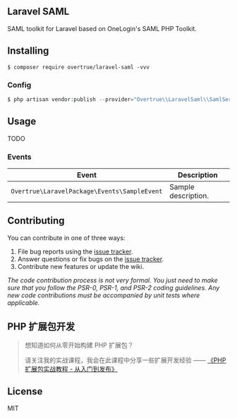 Laravel SAML
---

SAML toolkit for Laravel based on OneLogin's SAML PHP Toolkit.

## Installing

```shell
$ composer require overtrue/laravel-saml -vvv
```

### Config

```php
$ php artisan vendor:publish --provider="Overtrue\\LaravelSaml\\SamlServiceProvider" 
```

## Usage

TODO

### Events

| **Event**                                       | **Description**                             |
| ----------------------------------------------- | ------------------------------------------- |
| `Overtrue\LaravelPackage\Events\SampleEvent`    | Sample description.                         |

## Contributing

You can contribute in one of three ways:

1. File bug reports using the [issue tracker](https://github.com/overtrue/laravel-package/issues).
2. Answer questions or fix bugs on the [issue tracker](https://github.com/overtrue/laravel-package/issues).
3. Contribute new features or update the wiki.

_The code contribution process is not very formal. You just need to make sure that you follow the PSR-0, PSR-1, and PSR-2 coding guidelines. Any new code contributions must be accompanied by unit tests where applicable._

## PHP 扩展包开发

> 想知道如何从零开始构建 PHP 扩展包？
>
> 请关注我的实战课程，我会在此课程中分享一些扩展开发经验 —— [《PHP 扩展包实战教程 - 从入门到发布》](https://learnku.com/courses/creating-package)

## License

MIT
